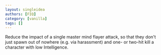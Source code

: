 ```yaml
---
layout: singleidea
authors: [FIQ]
category: [vanilla]
tags: []
---
```

Reduce the impact of a single master mind flayer attack, so that they don't just spawn out of nowhere (e.g. via harassment) and one- or two-hit kill a character with low Intelligence.
